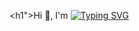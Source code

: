 
<h1">Hi 👋, I'm </h1>
<a href="https://git.io/typing-svg"><img src="https://readme-typing-svg.demolab.com?font=Fira+Code&size=25&pause=1000&random=false&width=400&height=40&lines=Chhatrodiya+Mayur" alt="Typing SVG" /></a></h1>

